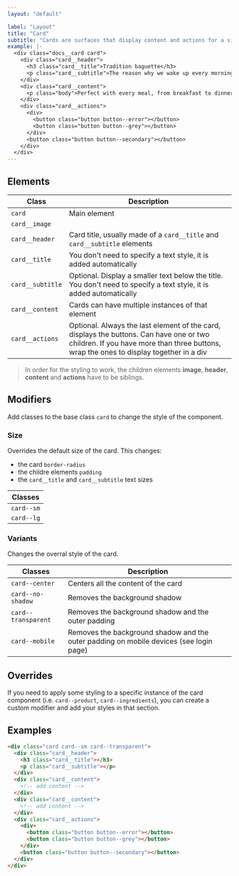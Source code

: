 ```yaml
---
layout: "default"

label: "Layout"
title: "Card"
subtitle: "Cards are surfaces that display content and actions for a single element. They are one of the most used layout elements."
example: |-
  <div class="docs__card card">
    <div class="card__header">
      <h3 class="card__title">Tradition baguette</h3>
      <p class="card__subtitle">The reason why we wake up every morning</p>
    </div>
    <div class="card__content">
      <p class="body">Perfect with every meal, from breakfast to dinner. For us, the best is to mop up the juice or the sauce at the end of your meal!</p>
    </div>
    <div class="card__actions">
      <div>
        <button class="button button--error"></button>
        <button class="button button--grey"></button>
      </div>
      <button class="button button--secondary"></button>
    </div>
  </div>
---
```


## Elements

| Class | Description |
| --- | --- |
| `card` | Main element |
| `card__image` | |
| `card__header` | Card title, usually made of a `card__title` and `card__subtitle` elements |
| `card__title` | You don't need to specify a text style, it is added automatically  |
| `card__subtitle` | Optional. Display a smaller text below the title. You don't need to specify a text style, it is added automatically |
| `card__content` | Cards can have multiple instances of that element |
| `card__actions` | Optional. Always the last element of the card, displays the buttons. Can have one or two children. If you have more than three buttons, wrap the ones to display together in a div |

> In order for the styling to work, the children elements **image**, **header**, **content** and **actions** have to be siblings.

## Modifiers

Add classes to the base class `card` to change the style of the component.

### Size

Overrides the default size of the card. This changes:

- the card `border-radius`
- the childre elements `padding`
- the `card__title` and `card__subtitle` text sizes

| Classes |
| --- |
| `card--sm` |
| `card--lg` |

### Variants

Changes the overral style of the card.

| Classes | Description |
| --- | --- |
| `card--center` | Centers all the content of the card |
| `card--no-shadow` | Removes the background shadow |
| `card--transparent` | Removes the background shadow and the outer padding |
| `card--mobile` | Removes the background shadow and the outer padding on mobile devices (see login page) |

## Overrides

If you need to apply some styling to a specific instance of the card component (i.e. `card--product`, `card--ingredients`), you can create a custom modifier and add your styles in that section.

## Examples

```html
<div class="card card--sm card--transparent">
  <div class="card__header">
    <h3 class="card__title"></h3>
    <p class="card__subtitle"></p>
  </div>
  <div class="card__content">
    <!-- add content -->
  </div>
  <div class="card__content">
    <!-- add content -->
  </div>
  <div class="card__actions">
    <div>
      <button class="button button--error"></button>
      <button class="button button--grey"></button>
    </div>
    <button class="button button--secondary"></button>
  </div>
</div>
```
